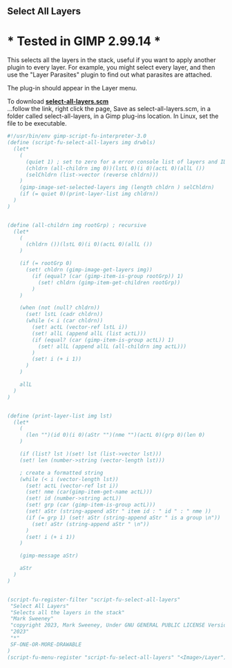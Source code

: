 ## Select All Layers

# * Tested in GIMP 2.99.14 *

This selects all the layers in the stack, useful if you want to apply another plugin to every layer. For example, you might select every layer, and then use the "Layer Parasites" plugin to find out what parasites are attached.
  
The plug-in should appear in the Layer menu.  
  
To download [**select-all-layers.scm**](https://raw.githubusercontent.com/script-fu/script-fu.github.io/main/plug-ins/select-all-layers/select-all-layers.scm)  
...follow the link, right click the page, Save as select-all-layers.scm, in a folder called select-all-layers, in a Gimp plug-ins location.  In Linux, set the file to be executable.
   
   

```scheme
#!/usr/bin/env gimp-script-fu-interpreter-3.0
(define (script-fu-select-all-layers img drwbls)
  (let*
    (
      (quiet 1) ; set to zero for a error console list of layers and ID's
      (chldrn (all-childrn img 0))(lstL 0)(i 0)(actL 0)(allL ())
      (selChldrn (list->vector (reverse chldrn)))
    )
    (gimp-image-set-selected-layers img (length chldrn ) selChldrn)
    (if (= quiet 0)(print-layer-list img chldrn))
  )
)


(define (all-childrn img rootGrp) ; recursive
  (let*
    (
      (chldrn ())(lstL 0)(i 0)(actL 0)(allL ())
    )

    (if (= rootGrp 0)
      (set! chldrn (gimp-image-get-layers img))
        (if (equal? (car (gimp-item-is-group rootGrp)) 1)
          (set! chldrn (gimp-item-get-children rootGrp))
        )
    )

    (when (not (null? chldrn))
      (set! lstL (cadr chldrn))
      (while (< i (car chldrn))
        (set! actL (vector-ref lstL i))
        (set! allL (append allL (list actL)))
        (if (equal? (car (gimp-item-is-group actL)) 1)
          (set! allL (append allL (all-childrn img actL)))
        )
        (set! i (+ i 1))
      )
    )

    allL
  )
)


(define (print-layer-list img lst)
  (let*
    (
      (len "")(id 0)(i 0)(aStr "")(nme "")(actL 0)(grp 0)(len 0)
    )

    (if (list? lst )(set! lst (list->vector lst)))
    (set! len (number->string (vector-length lst)))

    ; create a formatted string
    (while (< i (vector-length lst))
      (set! actL (vector-ref lst i))
      (set! nme (car(gimp-item-get-name actL)))
      (set! id (number->string actL))
      (set! grp (car (gimp-item-is-group actL)))
      (set! aStr (string-append aStr " item id : " id " : " nme ))
      (if (= grp 1) (set! aStr (string-append aStr " is a group \n"))
        (set! aStr (string-append aStr " \n"))
      )
      (set! i (+ i 1))
    )

    (gimp-message aStr)

    aStr
  )
)


(script-fu-register-filter "script-fu-select-all-layers"
 "Select All Layers"
 "Selects all the layers in the stack"
 "Mark Sweeney"
 "copyright 2023, Mark Sweeney, Under GNU GENERAL PUBLIC LICENSE Version 3"
 "2023"
 "*"
 SF-ONE-OR-MORE-DRAWABLE
)
(script-fu-menu-register "script-fu-select-all-layers" "<Image>/Layer")


```